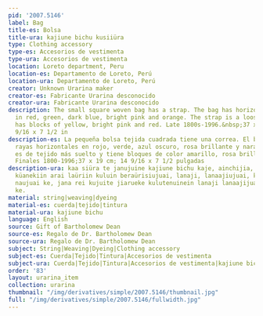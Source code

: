```yaml
---
pid: '2007.5146'
label: Bag
title-es: Bolsa
title-ura: kajiune bichu kusiiüra
type: Clothing accessory
type-es: Accesorios de vestimenta
type-ura: Accesorios de vestimenta
location: Loreto department, Peru
location-es: Departamento de Loreto, Perú
location-ura: Departamento de Loreto, Perú
creator: Unknown Urarina maker
creator-es: Fabricante Urarina desconocido
creator-ura: Fabricante Urarina desconocido
description: The small square woven bag has a strap. The bag has horizontal stripes
  in red, green, dark blue, bright pink and orange. The strap is a looser weave, and
  has blocks of yellow, bright pink and red. Late 1800s-1996.&nbsp;37 x 19 cm; 14
  9/16 x 7 1/2 in
description-es: La pequeña bolsa tejida cuadrada tiene una correa. El bolso tiene
  rayas horizontales en rojo, verde, azul oscuro, rosa brillante y naranja. La correa
  es de tejido más suelto y tiene bloques de color amarillo, rosa brillante y rojo.
  Finales 1800-1996;37 x 19 cm; 14 9/16 x 7 1/2 pulgadas
description-ura: kaa siüra te janujuine kajiune bichu kaje, ainchijia, jaraujiriti
  küanekiin arai laüriin kuluin beraürisiujuai, lanaji, lanaajiujuai, kafaajiujai
  naujuai ke, jana rei kujuite jiarueke kulutenuinein lanaji lanaajijuai, kafaji naujui
  ke.
material: string|weaving|dyeing
material-es: cuerda|tejido|tintura
material-ura: kajiune bichu
language: English
source: Gift of Bartholomew Dean
source-es: Regalo de Dr. Bartholomew Dean
source-ura: Regalo de Dr. Bartholomew Dean
subject: String|Weaving|Dyeing|Clothing accessory
subject-es: Cuerda|Tejido|Tintura|Accesorios de vestimenta
subject-ura: Cuerda|Tejido|Tintura|Accesorios de vestimenta|kajiune bichu
order: '83'
layout: urarina_item
collection: urarina
thumbnail: "/img/derivatives/simple/2007.5146/thumbnail.jpg"
full: "/img/derivatives/simple/2007.5146/fullwidth.jpg"
---
```

